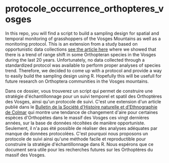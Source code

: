 # protocole_occurrence_orthopteres_vosges

In this repo, you will find a script to build a sampling design for spatial and temporal monitoring of grasshoppers of the Vosges Mountains as well as a monitoring protocol.
This is an extension from a study based on opportunistic data collections [see the article here](https://www.museumcolmar.org/bulletin/evolution-temporelle-repartition-orthopteres-massif-vosgien-possibles-effets-changements) where we showed that there is a trend of range shift in some Orthopteran species in the Vosges during the last 20 years.
Unfortunately, no data collected through a standardized protocol was available to perform proper analyses of species trend.
Therefore, we decided to come up with a protocol and provide a way to easily build the sampling design using R.
Hopefully this will be usefull for future research on Orthoptera communities in the Vosges mountains.


Dans ce dossier, vous trouverez un script qui permet de construire une stratégie d'échantillonnage pour un suivi temporel et spatil des Orthoptères des Vosges, ainsi qu'un protocole de suivi.
C'est une extension d'un article publié dans le [Bulletin de la Société d'Histoire naturelle et d'Ethnographie de Colmar](https://www.museumcolmar.org/bulletin/evolution-temporelle-repartition-orthopteres-massif-vosgien-possibles-effets-changements) qui montre une tendance de changement d'aire pour certaines espèces d'Orthopètes dans le massif des Vosges ces vingt dernières années, sur la base de données récoltées de manière opportuniste.
Seulement, il n'a pas été possible de réaliser des analyses adéquates par manque de données protocolées.
C'est pourquoi nous proposons un protocole de suivi ainsi qu'une méthode facile et reproductible pour construire la stratégie d'échantillonnage dans R.
Nous espérons que ce document sera utile pour les recherches futures sur les Orthoptères du massif des Vosges.
